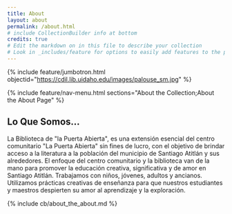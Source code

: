```yaml
---
title: About
layout: about
permalink: /about.html
# include CollectionBuilder info at bottom
credits: true
# Edit the markdown on in this file to describe your collection
# Look in _includes/feature for options to easily add features to the page
---
```


{% include feature/jumbotron.html objectid="https://cdil.lib.uidaho.edu/images/palouse_sm.jpg" %}

{% include feature/nav-menu.html sections="About the Collection;About the About Page" %}

## Lo Que Somos...

La Biblioteca de "la Puerta Abierta", es una extensión esencial del centro comunitario "La Puerta Abierta" sin fines de lucro, con el objetivo de brindar acceso a la literatura a la población del municipio de Santiago Atitlán y sus alrededores. El enfoque del centro comunitario y la biblioteca van de la mano para promover la educación creativa, significativa y de amor en Santiago Atitlán. Trabajamos con niños, jóvenes, adultos y ancianos. Utilizamos prácticas creativas de enseñanza para que nuestros estudiantes y maestros despierten su amor al aprendizaje y la exploración.

<!-- IMPORTANT!!! DELETE this comment and the include below when you are finished editing this page for your collection. The include below introduces about page features. They will show up on your collection's about page until you delete it.  -->
{% include cb/about_the_about.md %} 
